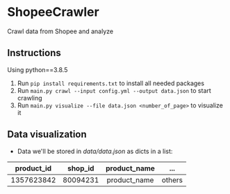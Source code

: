 # ShopeeCrawler
Crawl data from Shopee and analyze 

## Instructions
Using python==3.8.5

1. Run ```pip install requirements.txt``` to install all needed packages
2. Run ```main.py crawl --input config.yml --output data.json``` to start crawling
3. Run ```main.py visualize --file data.json <number_of_page>``` to visualize it


## Data visualization
- Data we'll be stored in _data/data.json_ as dicts in a list:

|product_id | shop_id  | product_name |   ...  |
|    :---:  |   :---:  |     :---:    |  :---: |
|1357623842 | 80094231 | product_name | others |